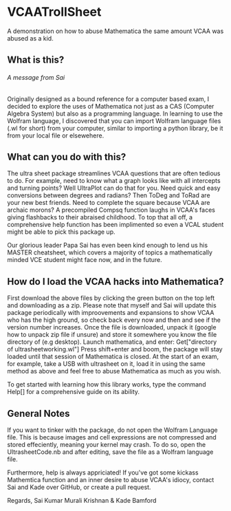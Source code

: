 # VCAATrollSheet
A demonstration on how to abuse Mathematica the same amount VCAA was abused as a kid.

## What is this?
###### A message from Sai
Originally designed as a bound reference for a computer based exam, I decided to explore the uses of Mathematica not just as a CAS (Computer Algebra System) but also as a programming language. In learning to use the Wolfram language, I discovered that you can import Wolfram language files (.wl for short) from your computer, similar to importing a python library, be it from your local file or elsewehere.

## What can you do with this?
The ultra sheet package streamlines VCAA questions that are often tedious to do. For example, need to know what a graph looks like with all intercepts and turning points? Well UltraPlot can do that for you. Need quick and easy conversions between degrees and radians? Then ToDeg and ToRad are your new best friends. Need to complete the square because VCAA are archaic morons? A precompiled Compsq function laughs in VCAA's faces giving flashbacks to their abraised childhood. To top that all off, a comprehensive help function has been implimented so even a VCAL student might be able to pick this package up.

Our glorious leader Papa Sai has even been kind enough to lend us his MASTER cheatsheet, which covers a majority of topics a mathematically minded VCE student might face now, and in the future.

## How do I load the VCAA hacks into Mathematica?
First download the above files by clicking the green button on the top left and downloading as a zip. Please note that myself and Sai will update this package periodically with improovements and expansions to show VCAA who has the high ground, so check back every now and then and see if the version number increases. Once the file is downloaded, unpack it (google how to unpack zip file if unsure) and store it somewhere you know the file directory of (e.g desktop). Launch mathematica, and enter: 
    Get["directory of ultrasheetworking.wl"]
Press shift+enter and boom, the package will stay loaded until that session of Mathematica is closed. At the start of an exam, for example, take a USB with ultrasheet on it, load it in using the same method as above and feel free to abuse Mathematica as much as you wish.  

To get started with learning how this library works, type the command Help[] for a comprehensive guide on its ability.

## General Notes
If you want to tinker with the package, do not open the Wolfram Language file. This is because images and cell expressions are not compressed and stored effeciently, meaning your kernel may crash. To do so, open the UltrasheetCode.nb and after editing, save the file as a Wolfram language file.

Furthermore, help is always appriciated! If you've got some kickass Mathemtica function and an inner desire to abuse VCAA's idiocy, contact Sai and Kade over GitHub, or create a pull request. 

Regards,
Sai Kumar Murali Krishnan & Kade Bamford

